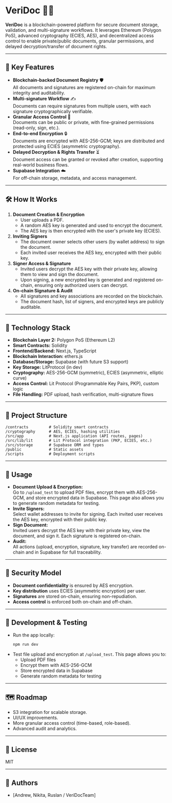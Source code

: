 # VeriDoc 📄🔗

**VeriDoc** is a blockchain-powered platform for secure document storage, validation, and multi-signature workflows. It leverages Ethereum (Polygon PoS), advanced cryptography (ECIES, AES), and decentralized access control to enable private/public documents, granular permissions, and delayed decryption/transfer of document rights.

---

## 🚀 Key Features

- **Blockchain-backed Document Registry** 🛡️  
  All documents and signatures are registered on-chain for maximum integrity and auditability.
- **Multi-signature Workflow** ✍️  
  Documents can require signatures from multiple users, with each signature cryptographically verifiable.
- **Granular Access Control** 🔑  
  Documents can be public or private, with fine-grained permissions (read-only, sign, etc.).
- **End-to-end Encryption** 🔒  
  Documents are encrypted with AES-256-GCM; keys are distributed and protected using ECIES (asymmetric cryptography).
- **Delayed Decryption & Rights Transfer** ⏳  
  Document access can be granted or revoked after creation, supporting real-world business flows.
- **Supabase Integration** ☁️  
  For off-chain storage, metadata, and access management.

---

## 🛠️ How It Works

1. **Document Creation & Encryption**
   - User uploads a PDF.
   - A random AES key is generated and used to encrypt the document.
   - The AES key is then encrypted with the user's private key (ECIES).
2. **Inviting Signers**
   - The document owner selects other users (by wallet address) to sign the document.
   - Each invited user receives the AES key, encrypted with their public key.
3. **Signer Access & Signature**
   - Invited users decrypt the AES key with their private key, allowing them to view and sign the document.
   - Upon signing, a new encrypted key is generated and registered on-chain, ensuring only authorized users can decrypt.
4. **On-chain Signature & Audit**
   - All signatures and key associations are recorded on the blockchain.
   - The document hash, list of signers, and encrypted keys are publicly auditable.

---

## 🧩 Technology Stack

- **Blockchain Layer 2:** Polygon PoS (Ethereum L2)
- **Smart Contracts:** Solidity
- **Frontend/Backend:** Next.js, TypeScript
- **Blockchain Interaction:** ethers.js
- **Database/Storage:** Supabase (with future S3 support)
- **Key Storage:** LitProtocol (in dev)
- **Cryptography:** AES-256-GCM (symmetric), ECIES (asymmetric, elliptic curve)
- **Access Control:** Lit Protocol (Programmable Key Pairs, PKP), custom logic
- **File Handling:** PDF upload, hash verification, multi-signature flows

---

## 📁 Project Structure

```
/contracts         # Solidity smart contracts
/cryptography      # AES, ECIES, hashing utilities
/src/app           # Next.js application (API routes, pages)
/src/lib/lit       # Lit Protocol integration (PKP, ECIES, etc.)
/src/storage       # Supabase ORM and types
/public            # Static assets
/scripts           # Deployment scripts
```

---

## 📝 Usage

- **Document Upload & Encryption:**  
  Go to `/upload_test` to upload PDF files, encrypt them with AES-256-GCM, and store encrypted data in Supabase. This page also allows you to generate random metadata for testing.
- **Invite Signers:**  
  Select wallet addresses to invite for signing. Each invited user receives the AES key, encrypted with their public key.
- **Sign Document:**  
  Invited users decrypt the AES key with their private key, view the document, and sign it. Each signature is registered on-chain.
- **Audit:**  
  All actions (upload, encryption, signature, key transfer) are recorded on-chain and in Supabase for full traceability.

---

## 🔐 Security Model

- **Document confidentiality** is ensured by AES encryption.
- **Key distribution** uses ECIES (asymmetric encryption) per user.
- **Signatures** are stored on-chain, ensuring non-repudiation.
- **Access control** is enforced both on-chain and off-chain.

---

## 🧪 Development & Testing

- Run the app locally:
  ```sh
  npm run dev
  ```
- Test file upload and encryption at `/upload_test`. This page allows you to:
  - Upload PDF files
  - Encrypt them with AES-256-GCM
  - Store encrypted data in Supabase
  - Generate random metadata for testing

---

## 🗺️ Roadmap

- S3 integration for scalable storage.
- UI/UX improvements.
- More granular access control (time-based, role-based).
- Advanced audit and analytics.

---

## 📄 License

MIT

---

## 👥 Authors

- [Andrew, Nikita, Ruslan / VeriDocTeam]
